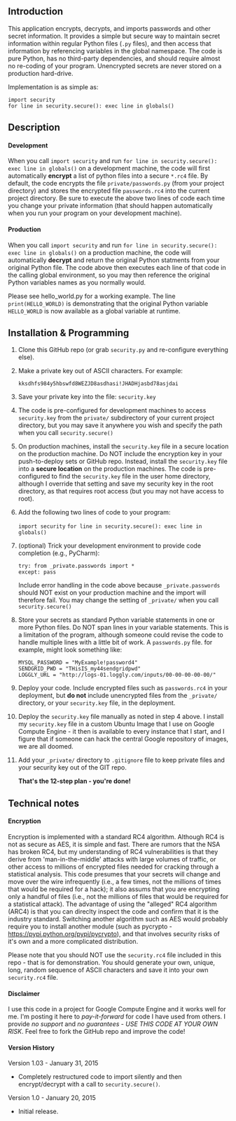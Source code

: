 ## Introduction

This application encrypts, decrypts, and imports passwords and other secret information. It provides a simple but secure 
way to maintain secret information within regular Python files (`.py` files), and then access that information
by referencing variables in the global namespace. The code is pure Python, has no third-party dependencies, and 
should require almost no re-coding of your program. Unencrypted secrets are never stored on a production hard-drive.

Implementation is as simple as:
  
    import security
    for line in security.secure(): exec line in globals()
    
    
## Description

#### Development

When you call `import security` and run `for line in security.secure(): exec line in globals()` on a development
machine, the code will first automatically **encrypt** a list of python files into a secure `*.rc4` file. By default,
the code encrypts the file `private/passwords.py` (from your project directory) and stores the encrypted file 
`passwords.rc4` into the current project directory. Be sure to execute the above two lines of code each time you change 
your private information (that should happen automatically when you run your program on your development machine).
  
#### Production  
  
When you call `import security` and run `for line in security.secure(): exec line in globals()` on a production machine, 
the code will automatically **decrypt** and return the original Python statments from your original Python file. The 
code above then executes each line of that code in the calling global environment, so you may then reference the 
original Python variables names as you normally would.

Please see hello_world.py for a working example. The line `print(HELLO_WORLD)` is demonstrating that the original Python
variable `HELLO_WORLD` is now available as a global variable at runtime. 
  
  
## Installation & Programming

1. Clone this GitHub repo (or grab `security.py` and re-configure everything else).

2. Make a private key out of ASCII characters. For example:  
    
    `kksdhfs984y5hbswfd8WEZJD8asdhasi!JHADHjasbd78asjdai`  
          
3. Save your private key into the file: `security.key`  
    
4. The code is pre-configured for development machines to access `security.key` from the `private/` subdirectory of
   your current project directory, but you may save it anywhere you wish and specify the path when you call 
   `security.secure()`  
  
5. On production machines, install the `security.key` file in a secure location on the production machine.
   Do NOT include the encryption key in your push-to-deploy sets or GitHub repo. Instead, install the `security.key` 
   file into a **secure location** on the production machines.  The code is pre-configured to find the `security.key` 
   file in the user home directory, although I override that setting and save my security key in the root directory, as 
   that requires root access (but you may not have access to root). 
      
6. Add the following two lines of code to your program:  
  
    `import security`
    `for line in security.secure(): exec line in globals()`
  
8. (optional) Trick your development environment to provide code completion (e.g., PyCharm): 
  
    `try: from _private.passwords import *`  
    `except: pass`  
  
    Include error handling in the code above because `_private.passwords` should NOT exist on your production machine
    and the import will therefore fail. You may change the setting of `_private/` when you call `security.secure()`
  
9. Store your secrets as standard Python variable statements in one or more Python files. Do NOT span lines in your
   variable statements. This is a limitation of the program, although someone could revise the code to handle multiple 
   lines with a little bit of work. A `passwords.py` file. for example, might look something like:
         
    `MYSQL_PASSWORD = "MyExample!password4"`  
    `SENDGRID_PWD = "THisIS_my44sendgridpwd"`  
    `LOGGLY_URL = "http://logs-01.loggly.com/inputs/00-00-00-00-00/"`
        
10. Deploy your code. Include encrypted files such as `passwords.rc4` in your deployment, but **do not** include 
    unencrypted files from the `_private/` directory, or your `security.key` file, in the deployment. 
    
11. Deploy the `security.key` file manually as noted in step 4 above. I install my `security.key` file in a custom 
    Ubuntu Image that I use on Google Compute Engine - it then is available to every instance that I start, and I figure
    that if someone can hack the central Google repository of images, we are all doomed. 
     
12. Add your `_private/` directory to `.gitignore` file to keep private files and your security key out of the GIT repo. 
       
    **That's the 12-step plan - you're done!**      
  
  
## Technical notes 
 
#### Encryption
  
Encryption is implemented with a standard RC4 algorithm. Although RC4 is not as secure as AES, it is simple and fast.
There are rumors that the NSA has broken RC4, but my understanding of RC4 vulnerabilities is that they derive from 
'man-in-the-middle' attacks with large volumes of traffic, or other access to millions of encrypted files needed for
cracking through a statistical analysis. This code presumes that your secrets will change and move over the wire 
infrequently (i.e., a few times, not the millions of times that would be required for a hack); it also assums that you
are encrypting only a handful of files (i.e., not the millions of files that would be required for a statistical 
attack). The advantage of using the "alleged" RC4 algorithm (ARC4) is that you can direclty inspect the code and 
confirm that it is the industry standard. Switching another algorithm such as AES would probably require you to
install another module (such as pycrypto - https://pypi.python.org/pypi/pycrypto), and that involves security risks 
of it's own and a more complicated distribution. 


Please note that you should NOT use the `security.rc4` file included in this repo - that is for demonstration. You 
should generate your own, unique, long, random sequence of ASCII characters and save it into your own 
`security.rc4` file.

#### Disclaimer

I use this code in a project for Google Compute Engine and it works well for me. I'm posting it here to 
*_pay-it-forward_* for code I have used from others. I provide *no support* and *no guarantees* - 
*USE THIS CODE AT YOUR OWN RISK*. Feel free to fork the GitHub repo and improve the code!
 
#### Version History

Version 1.03 - January 31, 2015

  * Completely restructured code to import silently and then encrypt/decrypt with a call to `security.secure()`.

Version 1.0 - January 20, 2015

  * Initial release.
